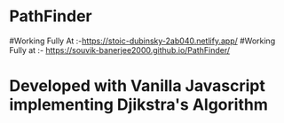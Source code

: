 # PathFinder
#Working Fully At :-https://stoic-dubinsky-2ab040.netlify.app/
#Working Fully at :- https://souvik-banerjee2000.github.io/PathFinder/
# Developed with Vanilla Javascript implementing Djikstra's Algorithm
